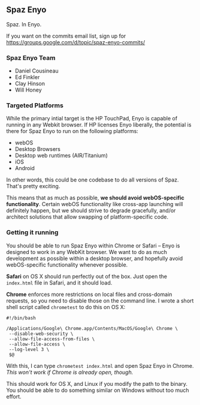 ## Spaz Enyo ##

Spaz. In Enyo.

If you want on the commits email list, sign up for <https://groups.google.com/d/topic/spaz-enyo-commits/>

### Spaz Enyo Team ###

* Daniel Cousineau
* Ed Finkler
* Clay Hinson
* Will Honey

### Targeted Platforms ###

While the primary intial target is the HP TouchPad, Enyo is capable of running in any Webkit browser. If HP licenses Enyo liberally, the potential is there for Spaz Enyo to run on the following platforms:

* webOS
* Desktop Browsers
* Desktop web runtimes (AIR/Titanium)
* iOS
* Android

In other words, this could be one codebase to do all versions of Spaz. That's pretty exciting.

This means that as much as possible, **we should avoid webOS-specific functionality**. Certain webOS functionality like cross-app launching will definitely happen, but we should strive to degrade gracefully, and/or architect solutions that allow swapping of platform-specific code.


### Getting it running ###

You should be able to run Spaz Enyo within Chrome or Safari – Enyo is designed to work in any WebKit browser. We want to do as much development as possible within a desktop browser, and hopefully avoid webOS-specific functionality whenever possible.

**Safari** on OS X should run perfectly out of the box. Just open the `index.html` file in Safari, and it should load.

**Chrome** enforces more restrictions on local files and cross-domain requests, so you need to disable those on the command line. I wrote a short shell script called `chrometest` to do this on OS X:

    #!/bin/bash

    /Applications/Google\ Chrome.app/Contents/MacOS/Google\ Chrome \
     --disable-web-security \
     --allow-file-access-from-files \
     --allow-file-access \
     --log-level 3 \
     $@

With this, I can type `chrometest index.html` and open Spaz Enyo in Chrome. *This won't work if Chrome is already open, though.*

This should work for OS X, and Linux if you modify the path to the binary. You should be able to do something similar on Windows without too much effort.

